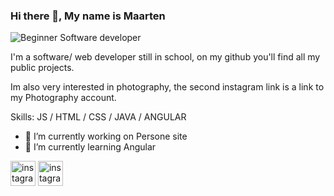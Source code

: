 ### Hi there 👋, My name is Maarten
![Beginner Software developer](https://i.imgur.com/L3mywuG.jpeg)

I'm a software/ web developer still in school, on my github you'll find all my public projects.

Im also very interested in photography, the second instagram link is a link to my Photography account.

Skills: JS / HTML / CSS / JAVA / ANGULAR

- 🔭 I’m currently working on Persone site 
- 🌱 I’m currently learning Angular 


[<img src='https://cdn.jsdelivr.net/npm/simple-icons@3.0.1/icons/instagram.svg' alt='instagram' height='40'>](https://www.instagram.com/_maarten.t/)  [<img src='https://cdn.jsdelivr.net/npm/simple-icons@3.0.1/icons/instagram.svg' alt='instagram' height='40'>](https://www.instagram.com/north_scape/)  

